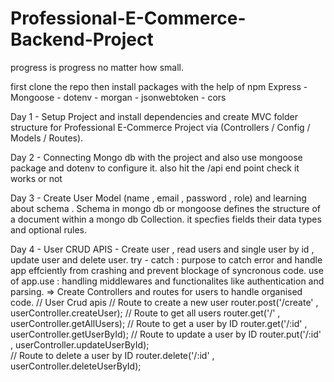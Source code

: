 # Professional-E-Commerce-Backend-Project

progress is progress no matter how small.

first clone the repo
then install packages with the  help of  npm 
Express - Mongoose - dotenv - morgan - jsonwebtoken - cors 

Day 1 - Setup Project and install dependencies and create MVC folder structure for 
        Professional E-Commerce Project via (Controllers / Config / Models / Routes).

Day 2 - Connecting Mongo db with the project and also use mongoose package and dotenv
        to configure it. also hit the /api end point check it works or not 

Day 3 - Create User Model (name , email , password , role) and learning about schema
        . Schema in mongo db or mongoose defines the structure of a document within a 
          mongo db Collection. it specfies fields their data types and optional rules.

Day 4 -  User CRUD APIS - Create user , read users and single user by id  , update user 
          and delete user. try - catch : purpose to catch error and handle app effciently from crashing and prevent blockage of syncronous code.
          use of app.use : handling middlewares and functionalites like 
          authentication and parsing.
          => Create Controllers and routes for users to handle organised code.
           // User Crud apis
           // Route to create a new user
                 router.post('/create' , userController.createUser);
           // Route to get all users
                 router.get('/' , userController.getAllUsers);
           // Route to get a user by ID
                 router.get('/:id' , userController.getUserById);
           // Route to update a user by ID
                 router.put('/:id' , userController.updateUserById);    
           // Route to delete a user by ID
                 router.delete('/:id' , userController.deleteUserById);


 

